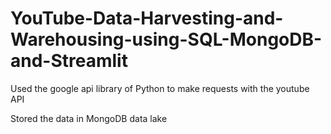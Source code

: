 # YouTube-Data-Harvesting-and-Warehousing-using-SQL-MongoDB-and-Streamlit

Used the google api library of Python to make requests with the youtube API

Stored the data in MongoDB data lake
